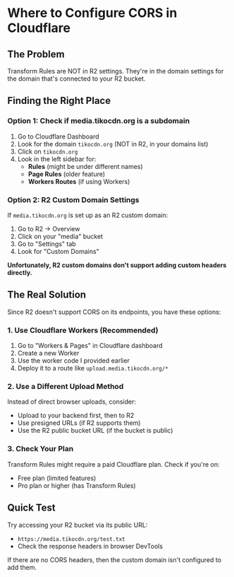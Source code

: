 # Where to Configure CORS in Cloudflare

## The Problem
Transform Rules are NOT in R2 settings. They're in the domain settings for the domain that's connected to your R2 bucket.

## Finding the Right Place

### Option 1: Check if media.tikocdn.org is a subdomain
1. Go to Cloudflare Dashboard
2. Look for the domain `tikocdn.org` (NOT in R2, in your domains list)
3. Click on `tikocdn.org`
4. Look in the left sidebar for:
   - **Rules** (might be under different names)
   - **Page Rules** (older feature)
   - **Workers Routes** (if using Workers)

### Option 2: R2 Custom Domain Settings
If `media.tikocdn.org` is set up as an R2 custom domain:
1. Go to R2 → Overview
2. Click on your "media" bucket
3. Go to "Settings" tab
4. Look for "Custom Domains"

**Unfortunately, R2 custom domains don't support adding custom headers directly.**

## The Real Solution

Since R2 doesn't support CORS on its endpoints, you have these options:

### 1. Use Cloudflare Workers (Recommended)
1. Go to "Workers & Pages" in Cloudflare dashboard
2. Create a new Worker
3. Use the worker code I provided earlier
4. Deploy it to a route like `upload.media.tikocdn.org/*`

### 2. Use a Different Upload Method
Instead of direct browser uploads, consider:
- Upload to your backend first, then to R2
- Use presigned URLs (if R2 supports them)
- Use the R2 public bucket URL (if the bucket is public)

### 3. Check Your Plan
Transform Rules might require a paid Cloudflare plan. Check if you're on:
- Free plan (limited features)
- Pro plan or higher (has Transform Rules)

## Quick Test
Try accessing your R2 bucket via its public URL:
- `https://media.tikocdn.org/test.txt`
- Check the response headers in browser DevTools

If there are no CORS headers, then the custom domain isn't configured to add them.